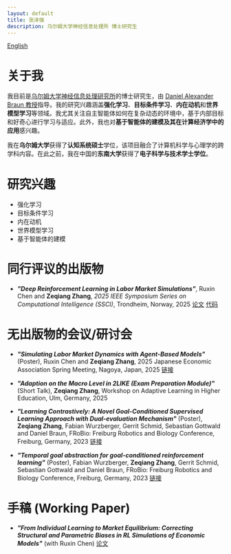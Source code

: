 ```yaml
---
layout: default
title: 张泽强
description: 乌尔姆大学神经信息处理所 博士研究生
---
```

[English](./)


# 关于我
我目前是[乌尔姆大学神经信息处理研究所](https://www.uni-ulm.de/en/in/institute-of-neural-information-processing/)的博士研究生，由 [Daniel Alexander Braun 教授](https://www.uni-ulm.de/in/neuroinformatik/institut/hidden/d-braun/)指导。我的研究兴趣涵盖**强化学习**、**目标条件学习**、**内在动机**和**世界模型学习**等领域。我尤其关注自主智能体如何在复杂动态的环境中，基于内部目标和好奇心进行学习与适应。此外，我也对**基于智能体的建模及其在计算经济学中的应用**感兴趣。

我在**乌尔姆大学**获得了**认知系统硕士**学位，该项目融合了计算机科学与心理学的跨学科内容。在此之前，我在中国的**东南大学**获得了**电子科学与技术学士学位**。

# 研究兴趣
 - 强化学习
 - 目标条件学习
 - 内在动机
 - 世界模型学习
 - 基于智能体的建模

# 同行评议的出版物
 - ***"Deep Reinforcement Learning in Labor Market Simulations"***, Ruxin Chen and **Zeqiang Zhang**, *2025 IEEE Symposium Series on Computational Intelligence (SSCI)*, Trondheim, Norway, 2025 [论文](https://ieeexplore.ieee.org/document/10975741) [代码](https://github.com/RLLaborMarketSimulations/DRL-in-Labor-Market-Simulations)

# 无出版物的会议/研讨会
 - ***"Simulating Labor Market Dynamics with Agent-Based Models"*** (Poster), Ruxin Chen and **Zeqiang Zhang**, 2025 Japanese Economic Association Spring Meeting, Nagoya, Japan, 2025 [链接](https://pub.confit.atlas.jp/ja/event/jea2025s/presentation/1P0201-15-07)

 - ***"Adaption on the Macro Level in 2LIKE (Exam Preparation Module)"*** (Short Talk), **Zeqiang Zhang**, Workshop on Adaptive Learning in Higher Education, Ulm, Germany, 2025

 - ***"Learning Contrastively: A Novel Goal-Conditioned Supervised Learning Approach with Dual-evaluation Mechanism"*** (Poster), **Zeqiang Zhang**, Fabian Wurzberger, Gerrit Schmid, Sebastian Gottwald and Daniel Braun, FRoBio: Freiburg Robotics and Biology Conference, Freiburg, Germany, 2023 [链接](https://frobio.wordpress.com/learning-contrastively-a-novel-goal-conditioned-supervised-learning-approach-with-dual-evaluation-mechanism/)

 - ***"Temporal goal abstraction for goal-conditioned reinforcement learning"*** (Poster), Fabian Wurzberger, **Zeqiang Zhang**, Gerrit Schmid, Sebastian Gottwald and Daniel Braun, FRoBio: Freiburg Robotics and Biology Conference, Freiburg, Germany, 2023 [链接](https://frobio.wordpress.com/temporal-goal-abstraction-for-goal-conditioned-reinforcement-learning/)

# 手稿 (Working Paper)
 - ***"From Individual Learning to Market Equilibrium: Correcting Structural and Parametric Biases in RL Simulations of Economic Models"*** (with Ruxin Chen) [论文](https://arxiv.org/pdf/2507.18229)





